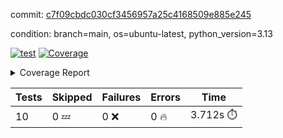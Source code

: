 commit: [c7f09cbdc030cf3456957a25c4168509e885e245](https://github.com/rcmdnk/hydra-utils/tree/c7f09cbdc030cf3456957a25c4168509e885e245)

condition: branch=main, os=ubuntu-latest, python_version=3.13

[![test](https://github.com/rcmdnk/hydra-utils/actions/workflows/test.yml/badge.svg)](https://github.com/rcmdnk/hydra-utils/actions/runs/17220720806)
<a href="https://github.com/rcmdnk/hydra-utils/blob/c7f09cbdc030cf3456957a25c4168509e885e245/README.md"><img alt="Coverage" src="https://img.shields.io/badge/Coverage-72%25-yellow.svg" /></a><details><summary>Coverage Report </summary><table><tr><th>File</th><th>Stmts</th><th>Miss</th><th>Cover</th><th>Missing</th></tr><tbody><tr><td colspan="5"><b>src/hydra_utils</b></td></tr><tr><td>&nbsp; &nbsp;<a href="https://github.com/rcmdnk/hydra-utils/blob/c7f09cbdc030cf3456957a25c4168509e885e245/src/hydra_utils/__init__.py">\_\_init\_\_.py</a></td><td>8</td><td>2</td><td>75%</td><td><a href="https://github.com/rcmdnk/hydra-utils/blob/c7f09cbdc030cf3456957a25c4168509e885e245/src/hydra_utils/__init__.py#L11-L12">11&ndash;12</a></td></tr><tr><td>&nbsp; &nbsp;<a href="https://github.com/rcmdnk/hydra-utils/blob/c7f09cbdc030cf3456957a25c4168509e885e245/src/hydra_utils/utils.py">utils.py</a></td><td>182</td><td>53</td><td>71%</td><td><a href="https://github.com/rcmdnk/hydra-utils/blob/c7f09cbdc030cf3456957a25c4168509e885e245/src/hydra_utils/utils.py#L20-L25">20&ndash;25</a>, <a href="https://github.com/rcmdnk/hydra-utils/blob/c7f09cbdc030cf3456957a25c4168509e885e245/src/hydra_utils/utils.py#L76-L78">76&ndash;78</a>, <a href="https://github.com/rcmdnk/hydra-utils/blob/c7f09cbdc030cf3456957a25c4168509e885e245/src/hydra_utils/utils.py#L84-L85">84&ndash;85</a>, <a href="https://github.com/rcmdnk/hydra-utils/blob/c7f09cbdc030cf3456957a25c4168509e885e245/src/hydra_utils/utils.py#L107">107</a>, <a href="https://github.com/rcmdnk/hydra-utils/blob/c7f09cbdc030cf3456957a25c4168509e885e245/src/hydra_utils/utils.py#L109">109</a>, <a href="https://github.com/rcmdnk/hydra-utils/blob/c7f09cbdc030cf3456957a25c4168509e885e245/src/hydra_utils/utils.py#L133">133</a>, <a href="https://github.com/rcmdnk/hydra-utils/blob/c7f09cbdc030cf3456957a25c4168509e885e245/src/hydra_utils/utils.py#L136-L137">136&ndash;137</a>, <a href="https://github.com/rcmdnk/hydra-utils/blob/c7f09cbdc030cf3456957a25c4168509e885e245/src/hydra_utils/utils.py#L154-L157">154&ndash;157</a>, <a href="https://github.com/rcmdnk/hydra-utils/blob/c7f09cbdc030cf3456957a25c4168509e885e245/src/hydra_utils/utils.py#L159-L160">159&ndash;160</a>, <a href="https://github.com/rcmdnk/hydra-utils/blob/c7f09cbdc030cf3456957a25c4168509e885e245/src/hydra_utils/utils.py#L175-L177">175&ndash;177</a>, <a href="https://github.com/rcmdnk/hydra-utils/blob/c7f09cbdc030cf3456957a25c4168509e885e245/src/hydra_utils/utils.py#L182-L184">182&ndash;184</a>, <a href="https://github.com/rcmdnk/hydra-utils/blob/c7f09cbdc030cf3456957a25c4168509e885e245/src/hydra_utils/utils.py#L197-L200">197&ndash;200</a>, <a href="https://github.com/rcmdnk/hydra-utils/blob/c7f09cbdc030cf3456957a25c4168509e885e245/src/hydra_utils/utils.py#L211-L214">211&ndash;214</a>, <a href="https://github.com/rcmdnk/hydra-utils/blob/c7f09cbdc030cf3456957a25c4168509e885e245/src/hydra_utils/utils.py#L216">216</a>, <a href="https://github.com/rcmdnk/hydra-utils/blob/c7f09cbdc030cf3456957a25c4168509e885e245/src/hydra_utils/utils.py#L241-L253">241&ndash;253</a>, <a href="https://github.com/rcmdnk/hydra-utils/blob/c7f09cbdc030cf3456957a25c4168509e885e245/src/hydra_utils/utils.py#L272">272</a>, <a href="https://github.com/rcmdnk/hydra-utils/blob/c7f09cbdc030cf3456957a25c4168509e885e245/src/hydra_utils/utils.py#L279">279</a>, <a href="https://github.com/rcmdnk/hydra-utils/blob/c7f09cbdc030cf3456957a25c4168509e885e245/src/hydra_utils/utils.py#L304">304</a>, <a href="https://github.com/rcmdnk/hydra-utils/blob/c7f09cbdc030cf3456957a25c4168509e885e245/src/hydra_utils/utils.py#L307-L310">307&ndash;310</a>, <a href="https://github.com/rcmdnk/hydra-utils/blob/c7f09cbdc030cf3456957a25c4168509e885e245/src/hydra_utils/utils.py#L314">314</a></td></tr><tr><td><b>TOTAL</b></td><td><b>198</b></td><td><b>55</b></td><td><b>72%</b></td><td>&nbsp;</td></tr></tbody></table></details>

| Tests | Skipped | Failures | Errors | Time |
| ----- | ------- | -------- | -------- | ------------------ |
| 10 | 0 :zzz: | 0 :x: | 0 :fire: | 3.712s :stopwatch: |

